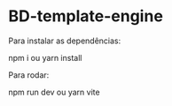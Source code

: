 # BD-template-engine

Para instalar as dependências:

npm i ou yarn install

Para rodar:

npm run dev ou yarn vite

